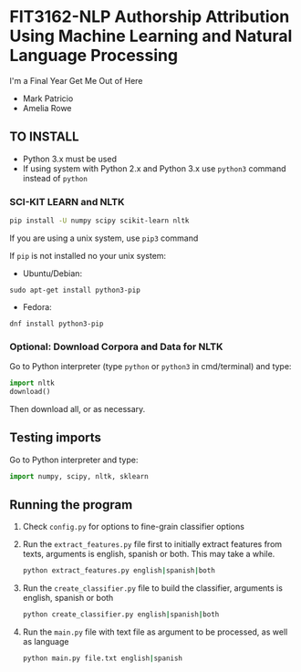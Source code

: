 # FIT3162-NLP Authorship Attribution Using Machine Learning and Natural Language Processing

I'm a Final Year Get Me Out of Here

- Mark Patricio
- Amelia Rowe

## TO INSTALL

- Python 3.x must be used
- If using system with Python 2.x and Python 3.x use `python3` command instead of `python`

### SCI-KIT LEARN and NLTK

```bash
pip install -U numpy scipy scikit-learn nltk
```

If you are using a unix system, use `pip3` command

If `pip` is not installed no your unix system:

- Ubuntu/Debian:

```debian
sudo apt-get install python3-pip
```

- Fedora:

```fedora
dnf install python3-pip
```

### Optional: Download Corpora and Data for NLTK

Go to Python interpreter (type `python` or `python3` in cmd/terminal) and type:

```python
import nltk
download()
```

Then download all, or as necessary.

## Testing imports

Go to Python interpreter and type:

```python
import numpy, scipy, nltk, sklearn
```

## Running the program

1. Check `config.py` for options to fine-grain classifier options

2. Run the `extract_features.py` file first to initially extract features from texts, arguments is english, spanish or both. This may take a while.

    ```bash
    python extract_features.py english|spanish|both
    ```
3. Run the `create_classifier.py` file to build the classifier, arguments is english, spanish or both

    ```bash
    python create_classifier.py english|spanish|both
    ```
4. Run the `main.py` file with text file as argument to be processed, as well as language

    ```bash
    python main.py file.txt english|spanish
    ```
